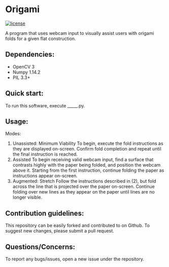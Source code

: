 # Origami

[![license](https://img.shields.io/github/license/mashape/apistatus.svg)](https://github.com/concavegit/cv-assisted-origami/blob/master/LICENSE)

A program that uses webcam input to visually assist users with origami folds for a given flat construction.

## Dependencies:

  * OpenCV 3
  * Numpy 1.14.2
  * PIL 3.3+

## Quick start:

To run this software, execute _____.py.

## Usage:

Modes:

1. Unassisted: Minimum Viability
  To begin, execute the fold instructions as they are displayed on-screen. Confirm fold completion and repeat until the final instruction is reached.
2. Assisted
  To begin receiving valid webcam input, find a surface that contrasts highly with the paper being folded, and position the webcam above it. Starting from the first instruction, continue folding the paper as instructions appear on-screen.
3. Augmented: Stretch
  Follow the instructions described in (2), but fold across the line that is projected over the paper on-screen. Continue folding over new lines as they appear on the paper until lines are no longer visible.

## Contribution guidelines:

This repository can be easily forked and contributed to on Github. To suggest new changes, please submit a pull request.

## Questions/Concerns:

To report any bugs/issues, open a new issue under the repository.
